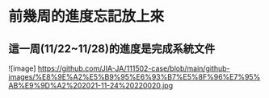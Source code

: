 #     前幾周的進度忘記放上來
##   這一周(11/22~11/28)的進度是完成系統文件
![image] https://github.com/JIA-JA/111502-case/blob/main/github-images/%E8%9E%A2%E5%B9%95%E6%93%B7%E5%8F%96%E7%95%AB%E9%9D%A2%202021-11-24%20220020.jpg

